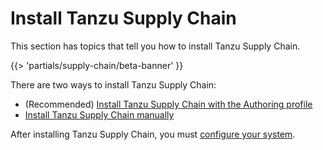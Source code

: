 # Install Tanzu Supply Chain

This section has topics that tell you how to install Tanzu Supply Chain.

{{> 'partials/supply-chain/beta-banner' }}

There are two ways to install Tanzu Supply Chain:

- (Recommended) [Install Tanzu Supply Chain with the Authoring profile](install-authoring-profile.hbs.md)
- [Install Tanzu Supply Chain manually](installing-manually.hbs.md)

After installing Tanzu Supply Chain, you must
[configure your system](post-install-configuration.hbs.md).